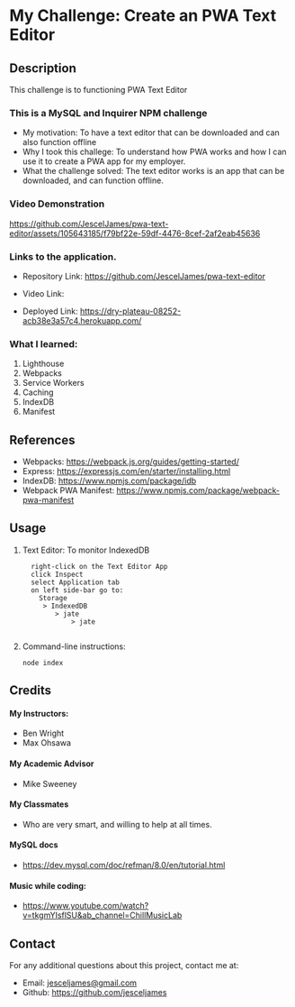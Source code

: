 # My Challenge: Create an PWA Text Editor

## Description

This challenge is to functioning PWA Text Editor

### This is a MySQL and Inquirer NPM challenge

- My motivation: To have a text editor that can be downloaded and can also function offline
- Why I took this challege: To understand how PWA works and how I can use it to create a PWA app for my employer.
- What the challenge solved: The text editor works is an app that can be downloaded, and can function offline.

### Video Demonstration


https://github.com/JescelJames/pwa-text-editor/assets/105643185/f79bf22e-59df-4476-8cef-2af2eab45636


### Links to the application.

- Repository Link: https://github.com/JescelJames/pwa-text-editor

- Video Link: 

- Deployed Link: https://dry-plateau-08252-acb38e3a57c4.herokuapp.com/

### What I learned:

1. Lighthouse
2. Webpacks
3. Service Workers
4. Caching
5. IndexDB
6. Manifest

## References

- Webpacks: https://webpack.js.org/guides/getting-started/
- Express: https://expressjs.com/en/starter/installing.html
- IndexDB: https://www.npmjs.com/package/idb
- Webpack PWA Manifest: https://www.npmjs.com/package/webpack-pwa-manifest

## Usage

1.  Text Editor: To monitor IndexedDB

    ```console
      right-click on the Text Editor App
      click Inspect
      select Application tab
      on left side-bar go to:
        Storage
         > IndexedDB
            > jate
                > jate
      
    ```

2.  Command-line instructions:

        node index

## Credits

#### My Instructors:

- Ben Wright
- Max Ohsawa

#### My Academic Advisor

- Mike Sweeney

#### My Classmates

- Who are very smart, and willing to help at all times.

#### MySQL docs

- https://dev.mysql.com/doc/refman/8.0/en/tutorial.html

#### Music while coding:

- https://www.youtube.com/watch?v=tkgmYIsflSU&ab_channel=ChillMusicLab

## Contact

For any additional questions about this project, contact me at:

- Email: jesceljames@gmail.com
- Github: https://github.com/jesceljames
